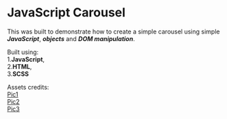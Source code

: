 # JavaScript Carousel

This was built to demonstrate how to create a simple carousel using simple   _**JavaScript**_, _**objects**_ and _**DOM manipulation**_. 

Built using:  
1.**JavaScript**,  
2.**HTML**,  
3.**SCSS**

Assets credits:  
[Pic1](www.unsplash.com/photos/iGLLtLINSkw "Aryan Dhiman")  
[Pic2](www.unsplash.com/photos/dMUt0X3f59Q "Fabian Grohs")  
[Pic3](www.unsplash.com/photos/PZjzAdaXgYo "Ramon Kagie")  